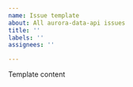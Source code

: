 ```yaml
---
name: Issue template
about: All aurora-data-api issues
title: ''
labels: ''
assignees: ''

---
```


Template content
